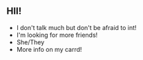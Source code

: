 ## HII!


- I don't talk much but don't be afraid to int! 
- I'm looking for more friends! 
- She/They
- More info on my carrd!
